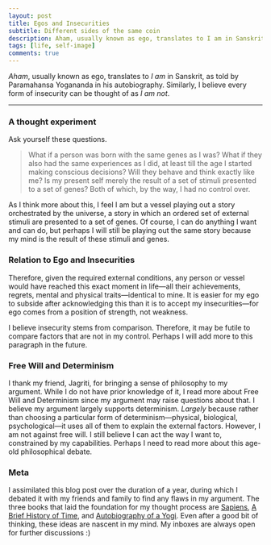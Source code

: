 ```yaml
---
layout: post
title: Egos and Insecurities
subtitle: Different sides of the same coin
description: Aham, usually known as ego, translates to I am in Sanskrit, as told by Paramahansa Yogananda in his autobiography. Similarly, I believe every form of insecurity can be thought of as I am not.
tags: [life, self-image]
comments: true
---
```

<!-- TO-DO HOMEPAGE add para before blog -->
_Aham_, usually known as ego, translates to _I am_ in Sanskrit, as told by Paramahansa Yogananda in his autobiography. Similarly, I believe every form of insecurity can be thought of as _I am not_.

---

### A thought experiment
Ask yourself these questions.
> What if a person was born with the same genes as I was? What if they also had the same experiences as I did, at least till the age I started making conscious decisions? Will they behave and think exactly like me? Is my present self merely the result of a set of stimuli presented to a set of genes? Both of which, by the way, I had no control over.

As I think more about this, I feel I am but a vessel playing out a story orchestrated by the universe, a story in which an ordered set of external stimuli are presented to a set of genes. Of course, I can do anything I want and can do, but perhaps I will still be playing out the same story because my mind is the result of these stimuli and genes.


### Relation to Ego and Insecurities
Therefore, given the required external conditions, any person or vessel would have reached this exact moment in life—all their achievements, regrets, mental and physical traits—identical to mine. It is easier for my ego to subside after acknowledging this than it is to accept my insecurities—for ego comes from a position of strength, not weakness.

I believe insecurity stems from comparison. Therefore, it may be futile to compare factors that are not in my control. Perhaps I will add more to this paragraph in the future.


### Free Will and Determinism
I thank my friend, Jagriti, for bringing a sense of philosophy to my argument. While I do not have prior knowledge of it, I read more about Free Will and Determinism since my argument may raise questions about that. I believe my argument largely supports determinism. _Largely_ because rather than choosing a particular form of determinism—physical, biological, psychological—it uses all of them to explain the external factors. However, I am not against free will. I still believe I can act the way I want to, constrained by my capabilities. Perhaps I need to read more about this age-old philosophical debate.


### Meta
I assimilated this blog post over the duration of a year, during which I  debated it with my friends and family to find any flaws in my argument. The three books that laid the foundation for my thought process are [Sapiens](https://www.goodreads.com/en/book/show/23692271), [A Brief History of Time](https://www.goodreads.com/book/show/3869), and [Autobiography of a Yogi](https://www.goodreads.com/book/show/639864). Even after a good bit of thinking, these ideas are nascent in my mind. My inboxes are always open for further discussions :)
